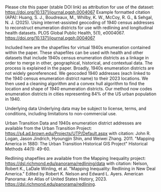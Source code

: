 Please cite this paper (stable DOI link) as attribution for use of the dataset: https://doi.org/10.1371/journal.pgph.0004067
Example formatted citation (APA): 
Huang, S. J., Boudreaux, M., Whilby, K. W., McCoy, R. G., & Sehgal, N. J. (2025). Using internet-assisted geocoding of 1940 census addresses to reconstruct enumeration districts for use with redlining and longitudinal health datasets. PLOS Global Public Health, 5(1), e0004067. https://doi.org/10.1371/journal.pgph.0004067 

Included here are the shapefiles for virtual 1940s enumeration contained within the paper. These shapefiles can be used with health and other datasets that include 1940s census enumeration districts as a linkage in order to merge in other, geographical, historical, and contextual data.
The process is explained in the paper. Broadly, 1940s enumeration districts are not widely georeferenced. We geocoded 1940 addresses (each linked to the 1940 census enumeration district name) to their 2023 locations. We then used a cleaning algorithm and a convex hull algorithm to find the location and shape of 1940 enumeration districts. Our method now codes enumeration districts in cities representing 84% of the US urban population in 1940.

Underlying data
Underlying data may be subject to license, terms, and conditions, including limitations to non-commercial use.

Urban Transition Data and 1940s enumeration district addresses are available from the Urban Transition Project: https://s4.ad.brown.edu/Projects/UTP/Default.aspx with citation: John R. Logan, Jason Jindrich, Hyoungjin Shin, and Weiwei Zhang. 2011. "Mapping America in 1880: The Urban Transition Historical GIS Project" Historical Methods 44(1): 49-60.

Redlining shapefiles are available from the Mapping Inequality project: https://dsl.richmond.edu/panorama/redlining/data with citation: Nelson, Robert K., LaDale Winling, et al. "Mapping Inequality: Redlining in New Deal America." Edited by Robert K. Nelson and Edward L. Ayers. American Panorama: An Atlas of United States History, 2023. https://dsl.richmond.edu/panorama/redlining.

